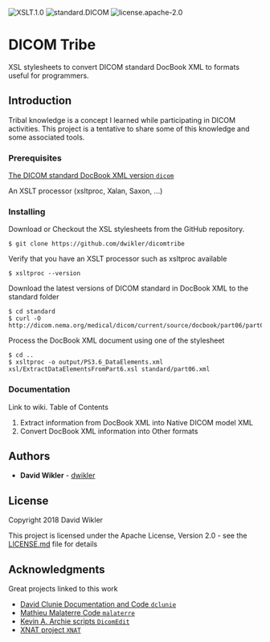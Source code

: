 ![XSLT.1.0](https://img.shields.io/badge/XSLT-1.0-brightgreen.svg)
![standard.DICOM](https://img.shields.io/badge/standard-DICOM-lightgrey.svg)
![license.apache-2.0](https://img.shields.io/badge/license-apache--2.0-blue.svg)

# DICOM Tribe

XSL stylesheets to convert DICOM standard DocBook XML to formats useful for programmers.

## Introduction

Tribal knowledge is a concept I learned while participating in DICOM activities. This project is a tentative to share some of this knowledge and some associated tools.

### Prerequisites

[The DICOM standard DocBook XML version `dicom`](https://www.dicomstandard.org/current/)

An XSLT processor (xsltproc, Xalan, Saxon, ...)

### Installing

Download or Checkout the XSL stylesheets from the GitHub repository.

```
$ git clone https://github.com/dwikler/dicomtribe
```

Verify that you have an XSLT processor such as xsltproc available 

```
$ xsltproc --version
```

Download the latest versions of DICOM standard in DocBook XML to the standard folder 

```
$ cd standard
$ curl -O http://dicom.nema.org/medical/dicom/current/source/docbook/part06/part06.xml
```

Process the DocBook XML document using one of the stylesheet
```
$ cd ..
$ xsltproc -o output/PS3.6_DataElements.xml xsl/ExtractDataElementsFromPart6.xsl standard/part06.xml
```

### Documentation

Link to wiki.
Table of Contents
1. Extract information from DocBook XML into Native DICOM model XML
2. Convert DocBook XML information into Other formats
 
## Authors

* **David Wikler** - [dwikler](https://github.com/dwikler)

## License

Copyright 2018 David Wikler
  
This project is licensed under the Apache License, Version 2.0 - see the [LICENSE.md](LICENSE.md) file for details

## Acknowledgments

Great projects linked to this work

* [David Clunie Documentation and Code `dclunie`](http://www.dclunie.com/)
* [Mathieu Malaterre Code `malaterre`](https://github.com/malaterre)
* [Kevin A. Archie scripts `DicomEdit`](https://bitbucket.org/xnatdcm/dicom-edit4)
* [XNAT project `XNAT`](https://www.xnat.org/)

